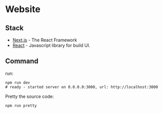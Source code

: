 # Website

## Stack

- [Next.js](https://nextjs.org/) - The React Framework
- [React](https://ja.reactjs.org/) - Javascript library for build UI.

## Command

run:

```shell
npm run dev
# ready - started server on 0.0.0.0:3000, url: http://localhost:3000
```

Pretty the source code:

```shell
npm run pretty
```
